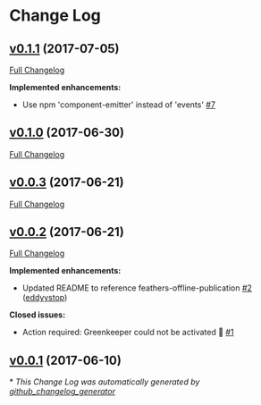 # Change Log

## [v0.1.1](https://github.com/feathersjs/feathers-offline-realtime/tree/v0.1.1) (2017-07-05)
[Full Changelog](https://github.com/feathersjs/feathers-offline-realtime/compare/v0.1.0...v0.1.1)

**Implemented enhancements:**

- Use npm 'component-emitter' instead of 'events' [\#7](https://github.com/feathersjs/feathers-offline-realtime/issues/7)

## [v0.1.0](https://github.com/feathersjs/feathers-offline-realtime/tree/v0.1.0) (2017-06-30)
[Full Changelog](https://github.com/feathersjs/feathers-offline-realtime/compare/v0.0.3...v0.1.0)

## [v0.0.3](https://github.com/feathersjs/feathers-offline-realtime/tree/v0.0.3) (2017-06-21)
[Full Changelog](https://github.com/feathersjs/feathers-offline-realtime/compare/v0.0.2...v0.0.3)

## [v0.0.2](https://github.com/feathersjs/feathers-offline-realtime/tree/v0.0.2) (2017-06-21)
[Full Changelog](https://github.com/feathersjs/feathers-offline-realtime/compare/v0.0.1...v0.0.2)

**Implemented enhancements:**

- Updated README to reference feathers-offline-publication [\#2](https://github.com/feathersjs/feathers-offline-realtime/pull/2) ([eddyystop](https://github.com/eddyystop))

**Closed issues:**

- Action required: Greenkeeper could not be activated 🚨 [\#1](https://github.com/feathersjs/feathers-offline-realtime/issues/1)

## [v0.0.1](https://github.com/feathersjs/feathers-offline-realtime/tree/v0.0.1) (2017-06-10)


\* *This Change Log was automatically generated by [github_changelog_generator](https://github.com/skywinder/Github-Changelog-Generator)*